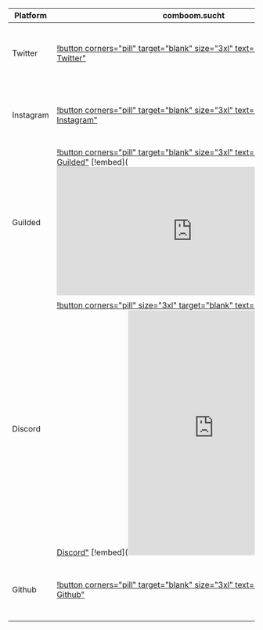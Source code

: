 | Platform | comboom.sucht | mcpeaps_HD | BlackDragon |
| -------- | ------------- | ---------- | ----------- |
|  Twitter | [!button corners="pill" target="blank" size="3xl" text="comboom.sucht on Twitter"](https://bit.ly/cbpstwitter) | [!button corners="pill" target="blank" size="3xl" text="mcpeaps_HD on Twitter"](https://twitter.com/mcpeaps_hd) | [!button corners="pill" target="blank" size="3xl" text="BlackDragon on Twitter"](https://twitter.com/Adrian37416838) |
|Instagram| [!button corners="pill" target="blank" size="3xl" text="comboom.sucht on Instagram"](https://bit.ly/cbpsinstagram) | [!button corners="pill" target="blank" size="3xl" text="mcpeaps_HD on Instagram"](https://www.instagram.com/mcpeaps_hd/) | [!button corners="pill" target="blank" size="3xl" text="BlackDragon on Instagram"](https://www.instagram.com/blackdragon_cbps/) |
| Guilded | [!button corners="pill" target="blank" size="3xl" text="comboom.sucht on Guilded"](https://www.guilded.gg/i/keNV5QMp) [!embed](<iframe src="https://www.guilded.gg/canvas_index.html?route=%2Fcanvas%2Fembed%2Fteamcard%2FJRXMdZNl&size=large" width="553" height="262" frameborder="0" scrolling="no"></iframe>) |        :x:      |    :x:       | 
| Discord  | [!button corners="pill" size="3xl" target="blank" text="comboom.sucht on Discord"](http://bit.ly/comboompunktsuchtdiscord) [!embed](<iframe src="http://canary.discord.com/widget?id=303610228581203978&theme=dark" width="350" height="500" allowtransparency="true" frameborder="0" sandbox="allow-popups allow-popups-to-escape-sandbox allow-same-origin allow-scripts"></iframe>) |        :x:      |    :x:       |
| Github | [!button corners="pill" target="blank" size="3xl" text="comboom.sucht on Github"](https://bit.ly/cbps_Github) | [!button corners="pill" target="blank" size="3xl" text="mcpeaps_HD on Github"](https://bit.ly/mahd_Github) | [!button corners="pill" target="blank" size="3xl" text="BlackDragon on Github"](https://github.com/orgs/comboomPunkTsucht/people/BlackDragon-Bat) |

